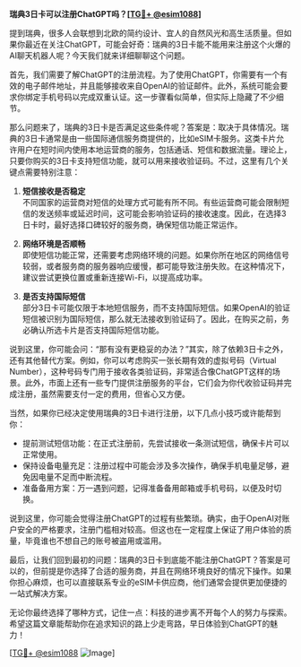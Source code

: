 **瑞典3日卡可以注册ChatGPT吗？[[TG💪+ @esim1088](https://t.me/s/esim1088)]**

提到瑞典，很多人会联想到北欧的简约设计、宜人的自然风光和高生活质量。但如果你最近在关注ChatGPT，可能会好奇：瑞典的3日卡能不能用来注册这个火爆的AI聊天机器人呢？今天我们就来详细聊聊这个问题。

首先，我们需要了解ChatGPT的注册流程。为了使用ChatGPT，你需要有一个有效的电子邮件地址，并且能够接收来自OpenAI的验证邮件。此外，系统可能会要求你绑定手机号码以完成双重认证。这一步骤看似简单，但实际上隐藏了不少细节。

那么问题来了，瑞典的3日卡是否满足这些条件呢？答案是：取决于具体情况。瑞典的3日卡通常是由一些国际通信服务商提供的，比如eSIM卡服务。这类卡片允许用户在短时间内使用本地运营商的服务，包括通话、短信和数据流量。理论上，只要你购买的3日卡支持短信功能，就可以用来接收验证码。不过，这里有几个关键点需要特别注意：

1. **短信接收是否稳定**  
   不同国家的运营商对短信的处理方式可能有所不同。有些运营商可能会限制短信的发送频率或延迟时间，这可能会影响验证码的接收速度。因此，在选择3日卡时，最好选择口碑较好的服务商，确保短信功能正常运作。

2. **网络环境是否顺畅**  
 即使短信功能正常，还需要考虑网络环境的问题。如果你所在地区的网络信号较弱，或者服务商的服务器响应缓慢，都可能导致注册失败。在这种情况下，建议尝试更换位置或重新连接Wi-Fi，以提高成功率。

3. **是否支持国际短信**  
 部分3日卡可能仅限于本地短信服务，而不支持国际短信。如果OpenAI的验证短信被识别为国际短信，那么就无法接收到验证码了。因此，在购买之前，务必确认所选卡片是否支持国际短信功能。

说到这里，你可能会问：“那有没有更稳妥的办法？”其实，除了依赖3日卡之外，还有其他替代方案。例如，你可以考虑购买一张长期有效的虚拟号码（Virtual Number），这种号码专门用于接收各类验证码，非常适合像ChatGPT这样的场景。此外，市面上还有一些专门提供注册服务的平台，它们会为你代收验证码并完成注册，虽然需要支付一定的费用，但省心又方便。

当然，如果你已经决定使用瑞典的3日卡进行注册，以下几点小技巧或许能帮到你：

- 提前测试短信功能：在正式注册前，先尝试接收一条测试短信，确保卡片可以正常使用。
- 保持设备电量充足：注册过程中可能会涉及多次操作，确保手机电量足够，避免因电量不足而中断流程。
- 准备备用方案：万一遇到问题，记得准备备用邮箱或手机号码，以便及时切换。

说到这里，你可能会觉得注册ChatGPT的过程有些繁琐。确实，由于OpenAI对账户安全的严格要求，注册门槛相对较高。但这也在一定程度上保证了用户体验的质量，毕竟谁也不想自己的账号被盗用或滥用。

最后，让我们回到最初的问题：瑞典的3日卡到底能不能注册ChatGPT？答案是可以的，但前提是你选择了合适的服务商，并且在网络环境良好的情况下操作。如果你担心麻烦，也可以直接联系专业的eSIM卡供应商，他们通常会提供更加便捷的一站式解决方案。

无论你最终选择了哪种方式，记住一点：科技的进步离不开每个人的努力与探索。希望这篇文章能帮助你在追求知识的路上少走弯路，早日体验到ChatGPT的魅力！

[[TG💪+ @esim1088](https://t.me/s/esim1088) ![Image](https://i.postimg.cc/4NQfJmqS/Snipaste-2025-05-13-00-14-12.png)]
